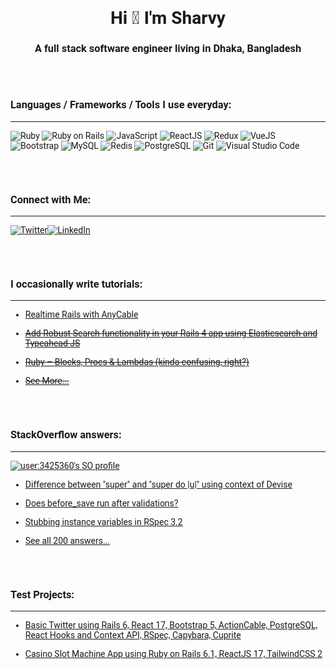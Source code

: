 <link rel="preconnect" href="https://fonts.googleapis.com">
<link rel="preconnect" href="https://fonts.gstatic.com" crossorigin>
<link href="https://fonts.googleapis.com/css2?family=Roboto:wght@300&display=swap" rel="stylesheet">
<div style="font-family: 'Roboto', sans-serif;">

<h1 align="center">Hi 👋 I'm Sharvy</h1>

<h3 align="center">A full stack software engineer living in Dhaka, Bangladesh</h3>

<br/><br/><h3>Languages / Frameworks / Tools I use everyday:</h3>
<hr>

  ![Ruby](https://img.shields.io/badge/-Ruby-333333?logo=ruby&logoColor=ffffff&style=for-the-badge)
  ![Ruby on Rails](https://img.shields.io/badge/RubyonRails-333333?logo=rubyonrails&style=for-the-badge)
  ![JavaScript](https://img.shields.io/badge/-JavaScript-333333?logo=javascript&style=for-the-badge)
  ![ReactJS](https://img.shields.io/badge/-React-333333?logo=React&style=for-the-badge)
  ![Redux](https://img.shields.io/badge/-Redux-333333?logo=Redux&style=for-the-badge)
  ![VueJS](https://img.shields.io/badge/-Vue-333333?logo=Vue&style=for-the-badge)
  ![Bootstrap](https://img.shields.io/badge/-Bootstrap-333333?logo=bootstrap&style=for-the-badge)
  ![MySQL](https://img.shields.io/badge/-MySQL-333333?logo=mysql&style=for-the-badge)
  ![Redis](https://img.shields.io/badge/-Redis-333333?logo=redis&style=for-the-badge)
  ![PostgreSQL](https://img.shields.io/badge/-PostgreSQL-333333?logo=PostgreSQL&style=for-the-badge)
  ![Git](https://img.shields.io/badge/-Git-333333?logo=git&style=for-the-badge)
  ![Visual Studio Code](https://img.shields.io/badge/-Visual%20Studio%20Code-333333?logo=visual-studio-code&style=for-the-badge)

<br/><br/><h3>Connect with Me:</h3>
<hr>
<a href="https://www.twitter.com/sharvyahmed"><img alt="Twitter" src="https://img.shields.io/badge/Twitter--white?style=for-the-badge&logo=twitter"></a><a href="https://www.linkedin.com/in/sharvy"><img alt="LinkedIn" src="https://img.shields.io/badge/LinkedIn--white?style=for-the-badge&logo=linkedin"></a>


<br/><br/><h3>I occasionally write tutorials:</h3>
<hr>
<ul>
  <li>
  
  [Realtime Rails with AnyCable](https://medium.com/@sharvy/rails-actioncable-and-anycable-c49480d38152)
  
  </li>
  <li>
  
  ~~[Add Robust Search functionality in your Rails 4 app using Elasticsearch and Typeahead JS](https://sharvy.wordpress.com/2015/01/12/add-robust-search-functionality-in-your-rails-4-app-using-elasticsearch-and-typeahead-js/)~~
  
  </li>
  <li>
  
  ~~[Ruby – Blocks, Procs & Lambdas (kinda confusing, right?)](https://sharvy.wordpress.com/2015/01/07/ruby-blocks-procs-lambdas-kinda-confusing-right/)~~
  
  </li>
  <li>
  
  ~~[See More...](https://sharvy.wordpress.com/)~~
  
  </li>
</ul>

<br/><br/><h3>StackOverflow answers:</h3>
<hr>

[![user:3425360's SO profile](https://stackoverflow-readme-profile.johannchopin.fr/profile/3425360?theme=dark&website=true&location=true)](https://github.com/johannchopin/stackoverflow-readme-profile)

<ul>
  <li>
  
  [Difference between "super" and "super do |u|" using context of Devise](https://stackoverflow.com/a/30427061/3425360/)
  
  </li>
  <li>
  
  [Does before_save run after validations?](https://stackoverflow.com/a/29266713/3425360)</li>

  <li>
  
  [Stubbing instance variables in RSpec 3.2](https://stackoverflow.com/a/29333678/3425360)</li>


  <li>
  
  [See all 200 answers...](https://stackoverflow.com/users/3425360/sharvy-ahmed?tab=answers&sort=votes)
  
  </li>
</ul>

<br/><br/><h3>Test Projects:</h3>
<hr>

<ul>
  <li>
  
  [Basic Twitter using Rails 6, React 17, Bootstrap 5, ActionCable, PostgreSQL, React Hooks and Context API, RSpec, Capybara, Cuprite](https://github.com/sharvy/twitter)
  
  </li>
  <li>
  
  [Casino Slot Machine App using Ruby on Rails 6.1, ReactJS 17, TailwindCSS 2](https://github.com/sharvy/casino-slot-machine-app-ruby-react-tailwind)
  
  </li>
</ul>
</div>
